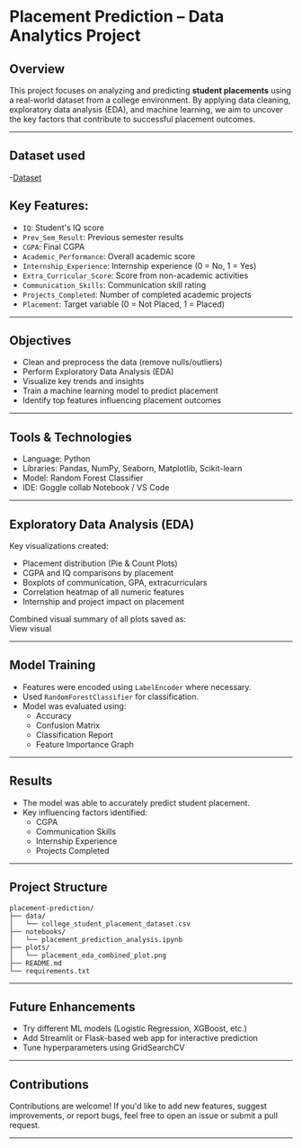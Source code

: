 #  Placement Prediction – Data Analytics Project

## Overview

This project focuses on analyzing and predicting **student placements** using a real-world dataset from a college environment. By applying data cleaning, exploratory data analysis (EDA), and machine learning, we aim to uncover the key factors that contribute to successful placement outcomes.

---

##  Dataset used

-<a href= "https://github.com/Poorvigupta1013/Placement-Prediction-Data-Analytics-Project/commit/98fa571d40bb35ca193227da5ccfce19f023bbeb">Dataset</a>

## Key Features:
- `IQ`: Student's IQ score  
- `Prev_Sem_Result`: Previous semester results  
- `CGPA`: Final CGPA  
- `Academic_Performance`: Overall academic score  
- `Internship_Experience`: Internship experience (0 = No, 1 = Yes)  
- `Extra_Curricular_Score`: Score from non-academic activities  
- `Communication_Skills`: Communication skill rating  
- `Projects_Completed`: Number of completed academic projects  
- `Placement`: Target variable (0 = Not Placed, 1 = Placed)

---

## Objectives

- Clean and preprocess the data (remove nulls/outliers)
- Perform Exploratory Data Analysis (EDA)
- Visualize key trends and insights
- Train a machine learning model to predict placement
- Identify top features influencing placement outcomes

---

## Tools & Technologies

- Language: Python  
- Libraries: Pandas, NumPy, Seaborn, Matplotlib, Scikit-learn  
- Model: Random Forest Classifier  
- IDE: Goggle collab Notebook / VS Code  

---

## Exploratory Data Analysis (EDA)

Key visualizations created:
- Placement distribution (Pie & Count Plots)
- CGPA and IQ comparisons by placement
- Boxplots of communication, GPA, extracurriculars
- Correlation heatmap of all numeric features
- Internship and project impact on placement

Combined visual summary of all plots saved as:  
<a herf ="https://github.com/Poorvigupta1013/Placement-Prediction-Data-Analytics-Project/blob/main/EDA%20image%20of%20Placement%20dataset">View visual</a>

---

## Model Training

- Features were encoded using `LabelEncoder` where necessary.
- Used `RandomForestClassifier` for classification.
- Model was evaluated using:
  - Accuracy
  - Confusion Matrix
  - Classification Report
  - Feature Importance Graph

---

## Results

- The model was able to accurately predict student placement.
- Key influencing factors identified:
  - CGPA
  - Communication Skills
  - Internship Experience
  - Projects Completed

---

## Project Structure

```
placement-prediction/
├── data/
│   └── college_student_placement_dataset.csv
├── notebooks/
│   └── placement_prediction_analysis.ipynb
├── plots/
│   └── placement_eda_combined_plot.png
├── README.md
└── requirements.txt
```

---

## Future Enhancements

- Try different ML models (Logistic Regression, XGBoost, etc.)
- Add Streamlit or Flask-based web app for interactive prediction
- Tune hyperparameters using GridSearchCV

---

## Contributions

Contributions are welcome! If you'd like to add new features, suggest improvements, or report bugs, feel free to open an issue or submit a pull request.

---


